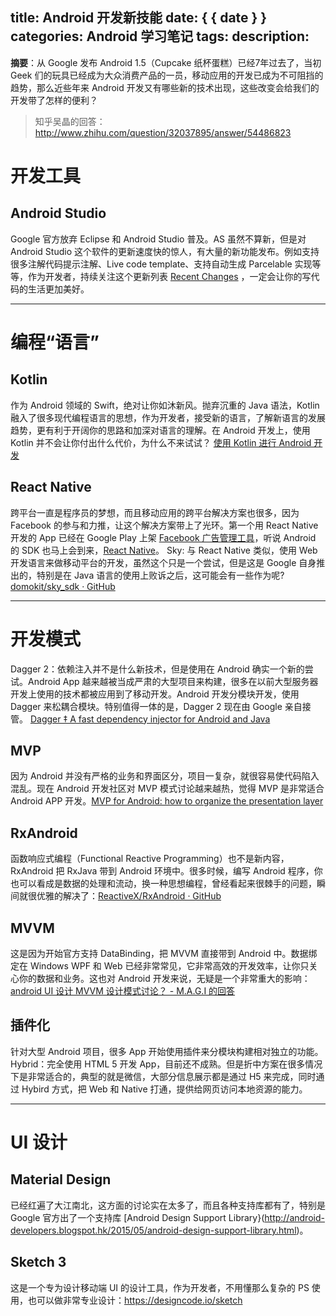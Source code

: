 title: Android 开发新技能
date: { { date } }
categories: Android 学习笔记
tags:
description:
---
**摘要**：从 Google 发布 Android 1.5（Cupcake 纸杯蛋糕）已经7年过去了，当初 Geek 们的玩具已经成为大众消费产品的一员，移动应用的开发已成为不可阻挡的趋势，那么近些年来 Android 开发又有哪些新的技术出现，这些改变会给我们的开发带了怎样的便利？
<!--more-->
>知乎吴晶的回答：
http://www.zhihu.com/question/32037895/answer/54486823

# 开发工具
## Android Studio
Google 官方放弃 Eclipse 和 Android Studio 普及。AS 虽然不算新，但是对 Android Studio 这个软件的更新速度快的惊人，有大量的新功能发布。例如支持很多注解代码提示注解、Live code template、支持自动生成 Parcelable 实现等等，作为开发者，持续关注这个更新列表 [Recent Changes](http://tools.android.com/recent) ，一定会让你的写代码的生活更加美好。

***
# 编程“语言”

## Kotlin
作为 Android 领域的 Swift，绝对让你如沐新风。抛弃沉重的 Java 语法，Kotlin 融入了很多现代编程语言的思想，作为开发者，接受新的语言，了解新语言的发展趋势，更有利于开阔你的思路和加深对语言的理解。在 Android 开发上，使用 Kotlin 并不会让你付出什么代价，为什么不来试试？
[使用 Kotlin 进行 Android 开发](http://ragnraok.github.io/using-kotlin-to-write-android-app.html)

## React Native
跨平台一直是程序员的梦想，而且移动应用的跨平台解决方案也很多，因为 Facebook 的参与和力推，让这个解决方案带上了光环。第一个用 React Native 开发的 App 已经在 Google Play 上架 [Facebook 广告管理工具](https://play.google.com/store/apps/details?id=com.facebook.adsmanager)，听说 Android 的 SDK 也马上会到来，[React Native](https://facebook.github.io/react-native/)。
Sky: 与 React Native 类似，使用 Web 开发语言来做移动平台的开发，虽然这个只是一个尝试，但是这是 Google 自身推出的，特别是在 Java 语言的使用上败诉之后，这可能会有一些作为呢?
[domokit/sky_sdk · GitHub](https://github.com/domokit/sky_sdk)

***
# 开发模式
Dagger 2：依赖注入并不是什么新技术，但是使用在 Android 确实一个新的尝试。Android App 越来越被当成严肃的大型项目来构建，很多在以前大型服务器开发上使用的技术都被应用到了移动开发。Android 开发分模块开发，使用 Dagger 来松耦合模块。特别值得一体的是，Dagger 2 现在由 Google 亲自接管。 
[Dagger ‡ A fast dependency injector for Android and Java](http://google.github.io/dagger/)

## MVP
因为 Android 并没有严格的业务和界面区分，项目一复杂，就很容易使代码陷入混乱。现在 Android 开发社区对 MVP 模式讨论越来越热，觉得 MVP 是非常适合 Android APP 开发。[MVP for Android: how to organize the presentation layer](http://antonioleiva.com/mvp-android/)

## RxAndroid
函数响应式编程（Functional Reactive Programming）也不是新内容，RxAndroid 把 RxJava 带到 Android 环境中。很多时候，编写 Android 程序，你也可以看成是数据的处理和流动，换一种思想编程，曾经看起来很棘手的问题，瞬间就很优雅的解决了：[ReactiveX/RxAndroid · GitHub](https://github.com/ReactiveX/RxAndroid)

## MVVM
这是因为开始官方支持 DataBinding，把 MVVM 直接带到 Android 中。数据绑定在 Windows WPF 和 Web 已经非常常见，它非常高效的开发效率，让你只关心你的数据和业务。这也对 Android 开发来说，无疑是一个非常重大的影响：[android UI 设计 MVVM 设计模式讨论？ - M.A.G.I 的回答](http://www.zhihu.com/question/30976423/answer/50224601)

## 插件化
针对大型 Android 项目，很多 App 开始使用插件来分模块构建相对独立的功能。
Hybrid：完全使用 HTML 5 开发 App，目前还不成熟。但是折中方案在很多情况下是非常适合的，典型的就是微信，大部分信息展示都是通过 H5 来完成，同时通过 Hybird 方式，把 Web 和 Native 打通，提供给网页访问本地资源的能力。
***
# UI 设计
## Material Design
已经红遍了大江南北，这方面的讨论实在太多了，而且各种支持库都有了，特别是 Google 官方出了一个支持库 [Android Design Support Library}(http://android-developers.blogspot.hk/2015/05/android-design-support-library.html)。

## Sketch 3
这是一个专为设计移动端 UI 的设计工具，作为开发者，不用懂那么复杂的 PS 使用，也可以做非常专业设计：https://designcode.io/sketch
